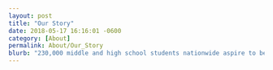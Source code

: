 ```yaml
---
layout: post
title: "Our Story"
date: 2018-05-17 16:16:01 -0600
category: [About]
permalink: About/Our_Story
blurb: "230,000 middle and high school students nationwide aspire to be future engineers, scientists and technologists through the Technology Student Association."
---
```

